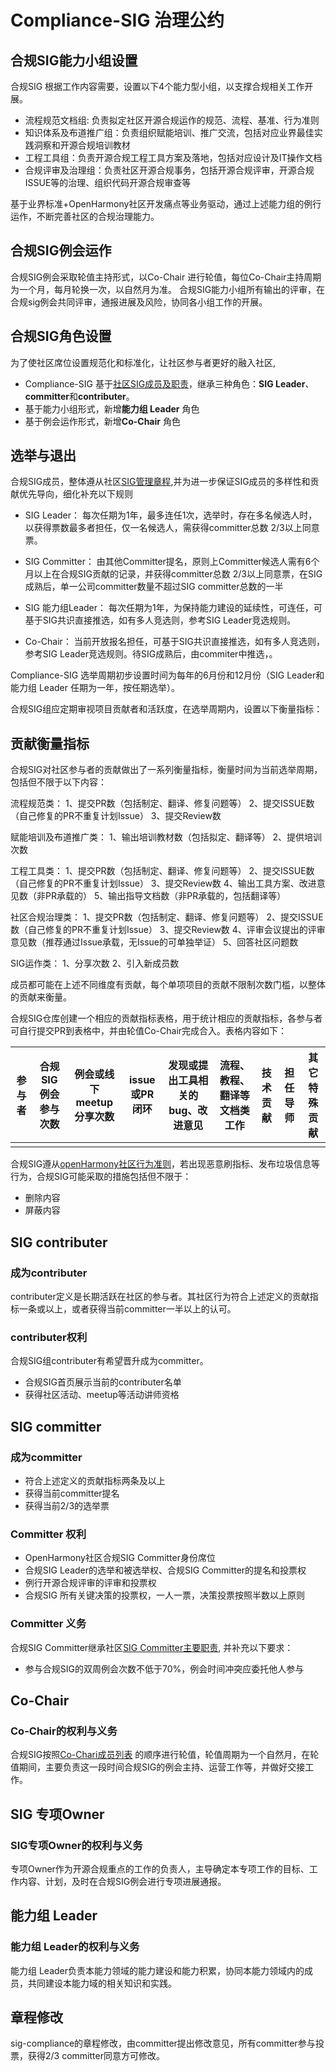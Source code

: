 # Compliance-SIG 治理公约

## 合规SIG能力小组设置

合规SIG 根据工作内容需要，设置以下4个能力型小组，以支撑合规相关工作开展。
- 流程规范文档组: 负责拟定社区开源合规运作的规范、流程、基准、行为准则
- 知识体系及布道推广组：负责组织赋能培训、推广交流，包括对应业界最佳实践洞察和开源合规培训教材
- 工程工具组：负责开源合规工程工具方案及落地，包括对应设计及IT操作文档
- 合规评审及治理组：负责社区开源合规事务，包括开源合规评审，开源合规ISSUE等的治理、组织代码开源合规审查等

基于业界标准+OpenHarmony社区开发痛点等业务驱动，通过上述能力组的例行运作，不断完善社区的合规治理能力。

## 合规SIG例会运作
合规SIG例会采取轮值主持形式，以Co-Chair 进行轮值，每位Co-Chair主持周期为一个月，每月轮换一次，以自然月为准。
合规SIG能力小组所有输出的评审，在合规sig例会共同评审，通报进展及风险，协同各小组工作的开展。

## 合规SIG角色设置
为了使社区席位设置规范化和标准化，让社区参与者更好的融入社区,
- Compliance-SIG 基于[社区SIG成员及职责](https://gitee.com/openharmony/community/tree/master/sig#%E4%B8%89sig%E6%88%90%E5%91%98%E5%8F%8A%E8%81%8C%E8%B4%A3)，继承三种角色：**SIG Leader**、**committer**和**contributer**。
- 基于能力小组形式，新增**能力组 Leader** 角色
- 基于例会运作形式，新增**Co-Chair** 角色


## 选举与退出

合规SIG成员，整体遵从社区[SIG管理章程](https://gitee.com/openharmony/community/tree/master/sig#sig%E7%AE%A1%E7%90%86%E7%AB%A0%E7%A8%8B),并为进一步保证SIG成员的多样性和贡献优先导向，细化补充以下规则

- SIG Leader： 每次任期为1年，最多连任1次，选举时，存在多名候选人时，以获得票数最多者担任，仅一名候选人，需获得committer总数 2/3以上同意票。

- SIG Committer： 由其他Committer提名，原则上Committer候选人需有6个月以上在合规SIG贡献的记录，并获得committer总数 2/3以上同意票，在SIG成熟后，单一公司committer数量不超过SIG committer总数的一半

- SIG 能力组Leader： 每次任期为1年，为保持能力建设的延续性，可连任，可基于SIG共识直接推选，如有多人竞选则，参考SIG Leader竞选规则。

- Co-Chair： 当前开放报名担任，可基于SIG共识直接推选，如有多人竞选则，参考SIG Leader竞选规则。待SIG成熟后，由commiter中推选，。


Compliance-SIG 选举周期初步设置时间为每年的6月份和12月份（SIG Leader和 能力组 Leader 任期为一年，按任期选举）。

合规SIG组应定期审视项目贡献者和活跃度，在选举周期内，设置以下衡量指标：

## 贡献衡量指标

合规SIG对社区参与者的贡献做出了一系列衡量指标，衡量时间为当前选举周期，包括但不限于以下内容：

流程规范类：
1、提交PR数（包括制定、翻译、修复问题等）
2、提交ISSUE数（自己修复的PR不重复计划Issue）
3、提交Review数

赋能培训及布道推广类：
1、输出培训教材数（包括拟定、翻译等）
2、提供培训次数

工程工具类：
1、提交PR数（包括制定、翻译、修复问题等）
2、提交ISSUE数（自己修复的PR不重复计划Issue）
3、提交Review数
4、输出工具方案、改进意见数（非PR承载的）
5、输出指导文档数（非PR承载的，包括翻译等）

社区合规治理类：
1、提交PR数（包括制定、翻译、修复问题等）
2、提交ISSUE数（自己修复的PR不重复计划Issue）
3、提交Review数
4、评审会议提出的评审意见数（推荐通过Issue承载，无Issue的可单独举证）
5、回答社区问题数

SIG运作类：
1、分享次数
2、引入新成员数

成员都可能在上述不同维度有贡献，每个单项项目的贡献不限制次数门槛，以整体的贡献来衡量。

合规SIG仓库创建一个相应的贡献指标表格，用于统计相应的贡献指标，各参与者可自行提交PR到表格中，并由轮值Co-Chair完成合入。表格内容如下：

| 参与者 | 合规SIG例会参与次数 | 例会或线下meetup分享次数 | issue或PR闭环 | 发现或提出工具相关的bug、改进意见 | 流程、教程、翻译等文档类工作 | 技术贡献 | 担任导师 | 其它特殊贡献 |
| ------ | ------------------- | ------------------------ | ------------- | --------------------------------- | ---------------------- | -------- | -------- | ------------ |
|        |                     |                          |               |                                   |                        |          |          |              |

合规SIG遵从[openHarmony社区行为准则](https://www.openharmony.cn/rule)，若出现恶意刷指标、发布垃圾信息等行为，合规SIG可能采取的措施包括但不限于：

- 删除内容
- 屏蔽内容


## SIG **contributer**

### 成为contributer

contributer定义是长期活跃在社区的参与者。其社区行为符合上述定义的贡献指标一条或以上，或者获得当前committer一半以上的认可。

### contributer权利

合规SIG组contributer有希望晋升成为committer。

- 合规SIG首页展示当前的contributer名单
- 获得社区活动、meetup等活动讲师资格

## SIG committer

### 成为committer

- 符合上述定义的贡献指标两条及以上
- 获得当前committer提名
- 获得当前2/3的选举票

### Committer 权利

- OpenHarmony社区合规SIG Committer身份席位
- 合规SIG Leader的选举和被选举权、合规SIG Committer的提名和投票权
- 例行开源合规评审的评审和投票权
- 合规SIG 所有关键决策的投票权，一人一票，决策投票按照半数以上原则


### Committer 义务

合规SIG Committer继承社区[SIG Committer主要职责](https://gitee.com/openharmony/community/tree/master/sig#2committer), 并补充以下要求：

- 参与合规SIG的双周例会次数不低于70%，例会时间冲突应委托他人参与

## Co-Chair

### Co-Chair的权利与义务

合规SIG按照[Co-Chari成员列表]() 的顺序进行轮值，轮值周期为一个自然月，在轮值期间，主要负责这一段时间合规SIG的例会主持、运营工作等，并做好交接工作。

## SIG 专项Owner

### SIG专项Owner的权利与义务

专项Owner作为开源合规重点的工作的负责人，主导确定本专项工作的目标、工作内容、计划，及时在合规SIG例会进行专项进展通报。

## 能力组 Leader

### 能力组 Leader的权利与义务

能力组 Leader负责本能力领域的能力建设和能力积累，协同本能力领域内的成员，共同建设本能力域的相关知识和实践。

## 章程修改

sig-compliance的章程修改，由committer提出修改意见，所有committer参与投票，获得2/3 committer同意方可修改。

